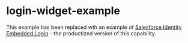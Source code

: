 login-widget-example
====================

This example has been replaced wth an example of [Salesforce Identity Embedded Login](https://github.com/salesforceidentity/login-widget-example) - the productized version of this capability.
